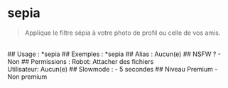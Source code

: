 # sepia

> Applique le filtre sépia à votre photo de profil ou celle de vos amis.

<br>
## Usage :
*sepia
## Exemples :
*sepia
## Alias :
Aucun(e)
## NSFW ?
- Non
## Permissions :
Robot: Attacher des fichiers
<br>
Utilisateur: Aucun(e)
## Slowmode :
- 5 secondes
## Niveau Premium
- Non premium